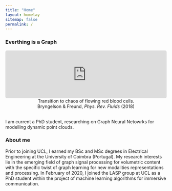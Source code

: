```yaml
---
title: "Home"
layout: homelay
sitemap: false
permalink: /
---
```


### Everthing is a Graph



<div class="container">
<div class="row">
<center>
<iframe src="https://player.vimeo.com/video/455688517?autoplay=1&loop=1&autopause=0&muted=1&quality=360p&background=1" width="100%" style="border-style:solid;border-radius:5px;" frameborder="0" allow="autoplay"></iframe>
Transition to chaos of flowing red blood cells. <br/>
Bryngelson & Freund, <i>Phys. Rev. Fluids</i> (2018)
</center>
</div>
</div>
<br/>

I am current a PhD student, researching on Graph Neural Netowrks for modelling dynamic point clouds.


### About me
Prior to joining UCL, I earned my BSc and MSc degrees in Electrical Engineering at the University of Coimbra (Portugal).
My research interests lie in the emerging field of graph signal processing for volumetric content with the specific twist of graph learning for new modalities representations and processing.
In February of 2020, I joined the LASP group at UCL as a PhD student within the project of machine learning algorithms for immersive communication.


